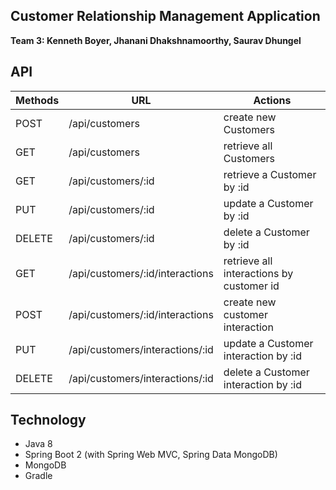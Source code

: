 ## Customer Relationship Management Application

**Team 3: Kenneth Boyer, Jhanani Dhakshnamoorthy, Saurav Dhungel**

## API

| Methods | URL | Actions |
| --- | --- |--- |
| POST   | /api/customers     | create new Customers    |
| GET     | /api/customers       | retrieve all Customers      |
| GET     | /api/customers/:id       | retrieve a Customer by :id      |
| PUT     | /api/customers/:id       | update a Customer by :id      |
| DELETE     | /api/customers/:id       | delete a Customer by :id      |
| GET     | /api/customers/:id/interactions       | retrieve all interactions by customer id      |
| POST   | /api/customers/:id/interactions     | create new customer interaction    |
| PUT     | /api/customers/interactions/:id       | update a Customer interaction by :id      |
| DELETE     | /api/customers/interactions/:id       | delete a Customer interaction by :id      |


## Technology
- Java 8
- Spring Boot 2 (with Spring Web MVC, Spring Data MongoDB)
- MongoDB
- Gradle
